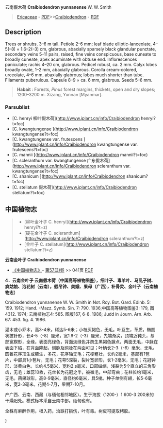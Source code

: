 云南假木荷 **Craibiodendron yunnanense** W. W. Smith

> [Ericaceae](http://www.iplant.cn/info/Ericaceae?t=foc) - [PDF](http://www.iplant.cn/foc/pdf/Ericaceae.pdf)>>[Craibiodendron](http://www.iplant.cn/info/Craibiodendron?t=foc) - [PDF](http://www.iplant.cn/foc/pdf/Craibiodendron.pdf)

## Description

Trees or shrubs, 3–6 m tall. Petiole 2–6 mm; leaf blade elliptic-lanceolate, 4–5(–8) × 1.6–2(–3) cm, glabrous, abaxially sparsely black glandular punctate, secondary veins 5–11 pairs, raised, fine veins conspicuous, base cuneate to broadly cuneate, apex acuminate with obtuse end. Inflorescences paniculate; rachis 4–20 cm, glabrous. Pedicel robust, ca. 2 mm. Calyx lobes broadly ovate, 1–2 mm, abaxially glabrous. Corolla cream-colored, urceolate, 4–6 mm, abaxially glabrous; lobes much shorter than tube. Filaments puberulous. Capsule 8–9 × ca. 6 mm, glabrous. Seeds 5–6 mm.


> **Habait** : 
> Forests, *Pinus* forest margins, thickets, open and dry slopes; 1200–3200 m. Xizang, Yunnan [Myanmar].



### Parsublist

* [C.  henryi  柳叶假木荷](http://www.iplant.cn/info/Craibiodendron henryi?t=foc)
* [C.  kwangtungense  ](http://www.iplant.cn/info/Craibiodendron kwangtungense?t=foc)
* [C.  kwangtungense var. frutescens  ](http://www.iplant.cn/info/Craibiodendron kwangtungense var. frutescens?t=foc)
* [C.  mannii  ](http://www.iplant.cn/info/Craibiodendron mannii?t=foc)
* [C.  scleranthum var. kwangtungense  广东假木荷](http://www.iplant.cn/info/Craibiodendron scleranthum var. kwangtungense?t=foc)
* [C.  shanicum  ](http://www.iplant.cn/info/Craibiodendron shanicum?t=foc)
* [C.  stellatum  假木荷](http://www.iplant.cn/info/Craibiodendron stellatum?t=foc)

## 中国植物志

> * [柳叶金叶子  C.  henryi](http://www.iplant.cn/info/Craibiodendron henryi?t=z)
> * [硬花金叶子  C.  scleranthum](http://www.iplant.cn/info/Craibiodendron scleranthum?t=z)
> * [金叶子  C.  stellatum](http://www.iplant.cn/info/Craibiodendron stellatum?t=z)


**云南金叶子 Craibiodendron yunnanense**

* [《中国植物志》](http://www.iplant.cn/frps)- [第57(3)卷](http://www.iplant.cn/frps/vol/57(3)) >> 041页 [PDF](http://www.iplant.cn/frps/pdf/57(3)/041.pdf)


**4．云南金叶子 云南假木荷（中国高等植物图鉴），细叶子、毒羊叶、马虱子树、疯姑娘、泡花树（云南），假吊钟、美娥、果母（广西），补骨灵、金叶子（云南植物志）**

Craibiodendron yunnanense W. W. Smith in Not. Roy. Bot. Gard. Edinb. 5: 159. 1912; Hand. -Mazz. Symb. Sin. 7: 790. 1936;中国高等植物图鉴3: 179, 图4312. 1974; 云南植物志4: 585. 图版167, 6-8. 1986; Judd in Journ. Arn. Arb. 67: 453. fig. 4. 1986.

灌木或小乔木，高3-4米，稀达5-6米；小枝灰褐色，无毛。叶互生，革质，椭圆状披针形，长4-5（-8）厘米，宽1.6-2（-3）厘米，先端渐尖，顶端近钝头，基部宽楔形，全缘，表面亮绿色，背面淡绿色并疏生黑褐色腺点，两面无毛，中脉在表面下陷，在背面隆起，侧脉及网脉在两面可见；叶柄长2-3（-6）毫米，无毛。圆锥花序顶生或腋生，多花，花序轴无毛；花梗粗壮，长约2毫米，基部有1苞片，中部具1小苞片，无毛；花萼5深裂，裂片宽卵形，长1-2毫米，无毛；花冠钟形，淡黄白色，长约4.5毫米，宽约2.s毫米，口部缢缩，浅裂为5个直立的三角形齿，无毛；雄蕊10枚，花丝长为花冠之半，被微毛，中部弯曲；花柱长约1毫米，无毛。蒴果球形，高8-9毫米，直径约6毫米，具5棱。种子单侧有翅，长5-6毫米，宽2-3毫米。花期4-7月，果期7-10月。

产广西、云南、西藏（与缅甸相邻地区）。生于海拔（1200-）1 600-3 200米的干燥阳处。模式标本采自云南中部。缅甸也有。

全株有麻醉作用，根入药，治跌打损伤，叶有毒。树皮可提取栲胶。



}